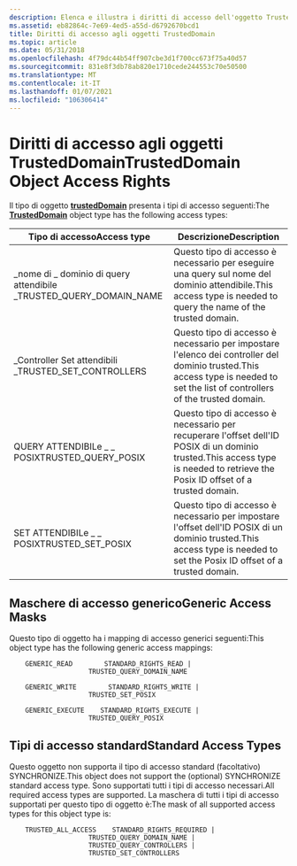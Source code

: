 ```yaml
---
description: Elenca e illustra i diritti di accesso dell'oggetto TrustedDomain.
ms.assetid: eb82864c-7e69-4ed5-a55d-d6792670bcd1
title: Diritti di accesso agli oggetti TrustedDomain
ms.topic: article
ms.date: 05/31/2018
ms.openlocfilehash: 4f79dc44b54ff907cbe3d1f700cc673f75a40d57
ms.sourcegitcommit: 831e8f3db78ab820e1710cede244553c70e50500
ms.translationtype: MT
ms.contentlocale: it-IT
ms.lasthandoff: 01/07/2021
ms.locfileid: "106306414"
---
```

# <a name="trusteddomain-object-access-rights"></a><span data-ttu-id="29cac-103">Diritti di accesso agli oggetti TrustedDomain</span><span class="sxs-lookup"><span data-stu-id="29cac-103">TrustedDomain Object Access Rights</span></span>

<span data-ttu-id="29cac-104">Il tipo di oggetto [**trustedDomain**](trusteddomain-object.md) presenta i tipi di accesso seguenti:</span><span class="sxs-lookup"><span data-stu-id="29cac-104">The [**TrustedDomain**](trusteddomain-object.md) object type has the following access types:</span></span>



| <span data-ttu-id="29cac-105">Tipo di accesso</span><span class="sxs-lookup"><span data-stu-id="29cac-105">Access type</span></span>                  | <span data-ttu-id="29cac-106">Descrizione</span><span class="sxs-lookup"><span data-stu-id="29cac-106">Description</span></span>                                                                      |
|------------------------------|----------------------------------------------------------------------------------|
| <span data-ttu-id="29cac-107">\_nome di \_ dominio di query attendibile \_</span><span class="sxs-lookup"><span data-stu-id="29cac-107">TRUSTED\_QUERY\_DOMAIN\_NAME</span></span> | <span data-ttu-id="29cac-108">Questo tipo di accesso è necessario per eseguire una query sul nome del dominio attendibile.</span><span class="sxs-lookup"><span data-stu-id="29cac-108">This access type is needed to query the name of the trusted domain.</span></span>              |
| <span data-ttu-id="29cac-109">\_Controller Set attendibili \_</span><span class="sxs-lookup"><span data-stu-id="29cac-109">TRUSTED\_SET\_CONTROLLERS</span></span>    | <span data-ttu-id="29cac-110">Questo tipo di accesso è necessario per impostare l'elenco dei controller del dominio trusted.</span><span class="sxs-lookup"><span data-stu-id="29cac-110">This access type is needed to set the list of controllers of the trusted domain.</span></span> |
| <span data-ttu-id="29cac-111">QUERY ATTENDIBILe \_ \_ POSIX</span><span class="sxs-lookup"><span data-stu-id="29cac-111">TRUSTED\_QUERY\_POSIX</span></span>        | <span data-ttu-id="29cac-112">Questo tipo di accesso è necessario per recuperare l'offset dell'ID POSIX di un dominio trusted.</span><span class="sxs-lookup"><span data-stu-id="29cac-112">This access type is needed to retrieve the Posix ID offset of a trusted domain.</span></span>  |
| <span data-ttu-id="29cac-113">SET ATTENDIBILe \_ \_ POSIX</span><span class="sxs-lookup"><span data-stu-id="29cac-113">TRUSTED\_SET\_POSIX</span></span>          | <span data-ttu-id="29cac-114">Questo tipo di accesso è necessario per impostare l'offset dell'ID POSIX di un dominio trusted.</span><span class="sxs-lookup"><span data-stu-id="29cac-114">This access type is needed to set the Posix ID offset of a trusted domain.</span></span>       |



 

## <a name="generic-access-masks"></a><span data-ttu-id="29cac-115">Maschere di accesso generico</span><span class="sxs-lookup"><span data-stu-id="29cac-115">Generic Access Masks</span></span>

<span data-ttu-id="29cac-116">Questo tipo di oggetto ha i mapping di accesso generici seguenti:</span><span class="sxs-lookup"><span data-stu-id="29cac-116">This object type has the following generic access mappings:</span></span>

``` syntax
    GENERIC_READ        STANDARD_RIGHTS_READ |
                    TRUSTED_QUERY_DOMAIN_NAME

    GENERIC_WRITE        STANDARD_RIGHTS_WRITE |
                    TRUSTED_SET_POSIX

    GENERIC_EXECUTE    STANDARD_RIGHTS_EXECUTE |
                    TRUSTED_QUERY_POSIX
```

## <a name="standard-access-types"></a><span data-ttu-id="29cac-117">Tipi di accesso standard</span><span class="sxs-lookup"><span data-stu-id="29cac-117">Standard Access Types</span></span>

<span data-ttu-id="29cac-118">Questo oggetto non supporta il tipo di accesso standard (facoltativo) SYNCHRONIZE.</span><span class="sxs-lookup"><span data-stu-id="29cac-118">This object does not support the (optional) SYNCHRONIZE standard access type.</span></span> <span data-ttu-id="29cac-119">Sono supportati tutti i tipi di accesso necessari.</span><span class="sxs-lookup"><span data-stu-id="29cac-119">All required access types are supported.</span></span> <span data-ttu-id="29cac-120">La maschera di tutti i tipi di accesso supportati per questo tipo di oggetto è:</span><span class="sxs-lookup"><span data-stu-id="29cac-120">The mask of all supported access types for this object type is:</span></span>

``` syntax
    TRUSTED_ALL_ACCESS    STANDARD_RIGHTS_REQUIRED |
                    TRUSTED_QUERY_DOMAIN_NAME |
                    TRUSTED_QUERY_CONTROLLERS |
                    TRUSTED_SET_CONTROLLERS
```

 

 



